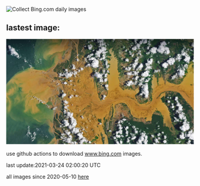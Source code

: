 ![Collect Bing.com daily images](https://github.com/counter2015/bing-daily-images/workflows/Collect%20Bing.com%20daily%20images/badge.svg)
## lastest image:
![](images/LoftedMadagascar.jpg)

use github actions to download www.bing.com images.

last update:2021-03-24 02:00:20 UTC

all images since 2020-05-10 [here](https://github.com/counter2015/bing-daily-images/tree/master/images) 
